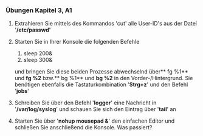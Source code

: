 ### Übungen Kapitel 3, A1

1. Extrahieren Sie mittels des Kommandos 'cut' alle User-ID's aus der Datei '**/etc/passwd'**
2. Starten Sie in Ihrer Konsole die folgenden Befehle
   1. sleep 200&
   2. sleep 300&

   und bringen Sie diese beiden Prozesse abwechselnd über** fg %1** und **fg %2** bzw.** bg %1** und **bg %2** in den Vorder-/Hintergrund. Sie benötigen ebenfalls die Tastaturkombination '**Strg+z**' und den Befehl '**jobs**'
3. Schreiben Sie über den Befehl '**logger**' eine Nachricht in '**/var/log/syslog**' und schauen Sie sich den Eintrag über '**tail**' an
4. Starten Sie über '**nohup mousepad &**' den einfachen Editor und schließen Sie anschließend die Konsole. Was passiert?




